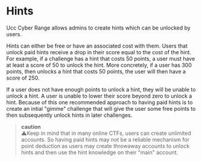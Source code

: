# Hints

Ucc Cyber Range allows admins to create hints which can be unlocked by users.

Hints can either be free or have an associated cost with them. Users that unlock paid hints receive a drop in their score equal to the cost of the hint. For example, if a challenge has a hint that costs 50 points, a user must have at least a score of 50 to unlock the hint. More concretely, if a user has 300 points, then unlocks a hint that costs 50 points, the user will then have a score of 250.

If a user does not have enough points to unlock a hint, they will be unable to unlock a hint. A user is unable to lower their score beyond zero to unlock a hint. Because of this one recommended approach to having paid hints is to create an intial "gimme" challenge that will give the user some free points to then subsequently unlock hints in later challenges.

> **caution**  
> ⚠️Keep in mind that in many online CTFs, users can create unlimited accounts. So having paid hints may not be a reliable mechanism for point deduction as users may create throwaway accounts to unlock hints and then use the hint knowledge on their "main" account.